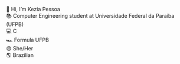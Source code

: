 👋 Hi, I’m Kezia Pessoa  
📚 Computer Engineering student at Universidade Federal da Paraíba (UFPB)  
💻 C  
🏎️ Formula UFPB  
😄 She/Her  
🌎 Brazilian  


<!---
keziapessoa/keziapessoa is a ✨ special ✨ repository because its `README.md` (this file) appears on your GitHub profile.
You can click the Preview link to take a look at your changes.
--->
